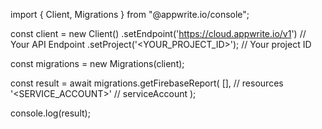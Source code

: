 import { Client, Migrations } from "@appwrite.io/console";

const client = new Client()
    .setEndpoint('https://cloud.appwrite.io/v1') // Your API Endpoint
    .setProject('<YOUR_PROJECT_ID>'); // Your project ID

const migrations = new Migrations(client);

const result = await migrations.getFirebaseReport(
    [], // resources
    '<SERVICE_ACCOUNT>' // serviceAccount
);

console.log(result);
